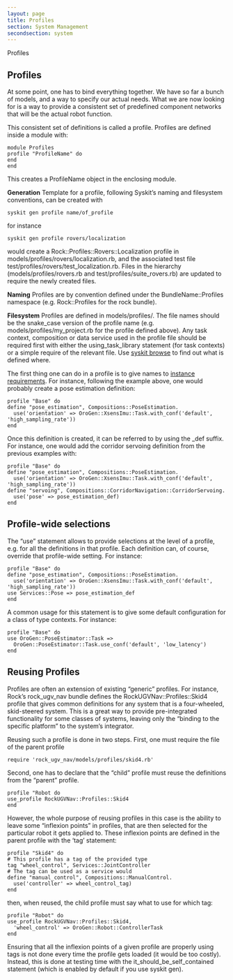 ```yaml
---
layout: page
title: Profiles
section: System Management
secondsection: system
---
```

<div class="content2">
<div class="content2-pagetitle">Profiles</div>
<div class="content2-container line-box">
<div class="content2-container-1col">



<h2 id="profiles">Profiles</h2>
<p>At some point, one has to bind everything together. We have so far a bunch of
models, and a way to specify our actual needs. What we are now looking for is a
way to provide a consistent set of predefined component networks that will be
the actual robot function.</p>

<p>This consistent set of definitions is called a profile. Profiles are defined
inside a module with:</p>

<pre><code class="language-ruby">module Profiles
profile "ProfileName" do
end
end
</code></pre>

<p>This creates a ProfileName object in the enclosing module.</p>

<div class="block">
<p><strong>Generation</strong> Template for a profile, following Syskit&rsquo;s naming and filesystem
conventions, can be created with</p>

<pre><code>syskit gen profile name/of_profile
</code></pre>

<p>for instance</p>

<pre><code>syskit gen profile rovers/localization
</code></pre>

<p>would create a Rock::Profiles::Rovers::Localization profile in
models/profiles/rovers/localization.rb, and the associated test file
test/profiles/rovers/test_localization.rb. Files in the hierarchy
(models/profiles/rovers.rb and test/profiles/suite_rovers.rb) are updated to
require the newly created files.</p>
</div>

<p><strong>Naming</strong> Profiles are by convention defined under the BundleName::Profiles
namespace (e.g. Rock::Profiles for the rock bundle). </p>

<p class="block"><strong>Filesystem</strong> Profiles are defined in models/profiles/. The file
names should be the snake_case version of the profile name (e.g.
models/profiles/my_project.rb for the profile defined above). Any task context,
composition or data service used in the profile file should be required first
with either the using_task_library statement (for task contexts) or a simple
require of the relevant file. Use <a href="general_concept.html#browsing">syskit browse</a>
to find out what is defined where.</p>

<p>The first thing one can do in a profile is to give names to <a href="subsystem_design.html">instance
requirements</a>. For instance, following the example above, one would probably
create a pose estimation definition:</p>

<pre><code class="language-ruby">profile "Base" do
define "pose_estimation", Compositions::PoseEstimation.
  use('orientation' =&gt; OroGen::XsensImu::Task.with_conf('default', 'high_sampling_rate'))
end
</code></pre>

<p>Once this definition is created, it can be referred to by using the _def suffix.
For instance, one would add the corridor servoing definition from the previous
examples with:</p>

<pre><code class="language-ruby">profile "Base" do
define "pose_estimation", Compositions::PoseEstimation.
  use('orientation' =&gt; OroGen::XsensImu::Task.with_conf('default', 'high_sampling_rate'))
define "servoing", Compositions::CorridorNavigation::CorridorServoing.
  use('pose' =&gt; pose_estimation_def)
end
</code></pre>

<h2 id="profile-wide-selections">Profile-wide selections</h2>
<p>The &ldquo;use&rdquo; statement allows to provide selections at the level of a profile, e.g.
for all the definitions in that profile. Each definition can, of course,
override that profile-wide setting. For instance:</p>

<pre><code class="language-ruby">profile "Base" do
define "pose_estimation", Compositions::PoseEstimation.
  use('orientation' =&gt; OroGen::XsensImu::Task.with_conf('default', 'high_sampling_rate'))
use Services::Pose =&gt; pose_estimation_def
end
</code></pre>

<p>A common usage for this statement is to give some default configuration for a
class of type contexts. For instance:</p>

<pre><code class="language-ruby">profile "Base" do
use OroGen::PoseEstimator::Task =&gt;
  OroGen::PoseEstimator::Task.use_conf('default', 'low_latency')
end
</code></pre>

<h2 id="reusing-profiles">Reusing Profiles</h2>
<p>Profiles are often an extension of existing &ldquo;generic&rdquo; profiles. For instance,
Rock&rsquo;s rock_ugv_nav bundle defines the RockUGVNav::Profiles::Skid4 profile that gives
common definitions for any system that is a four-wheeled, skid-steered system.
This is a great way to provide pre-integrated functionality for some classes of
systems, leaving only the &ldquo;binding to the specific platform&rdquo; to the system&rsquo;s
integrator.</p>

<p>Reusing such a profile is done in two steps. First, one must require the file of
the parent profile</p>

<pre><code>require 'rock_ugv_nav/models/profiles/skid4.rb'
</code></pre>

<p>Second, one has to declare that the &ldquo;child&rdquo; profile must reuse the definitions
from the &ldquo;parent&rdquo; profile.</p>

<pre><code class="language-ruby">profile "Robot do
use_profile RockUGVNav::Profiles::Skid4
end
</code></pre>

<p>However, the whole purpose of reusing profiles in this case is the ability to
leave some &ldquo;inflexion points&rdquo; in profiles, that are then selected for the
particular robot it gets applied to. These inflexion points are defined in the
parent profile with the &lsquo;tag&rsquo; statement:</p>

<pre><code>profile "Skid4" do
# This profile has a tag of the provided type
tag "wheel_control", Services::JointController
# The tag can be used as a service would
define "manual_control", Compositions::ManualControl.
  use('controller' =&gt; wheel_control_tag)
end
</code></pre>

<p>then, when reused, the child profile must say what to use for which tag:</p>

<pre><code>profile "Robot" do
use_profile RockUGVNav::Profiles::Skid4,
  'wheel_control' =&gt; OroGen::Robot::ControllerTask
end
</code></pre>

<p>Ensuring that all the inflexion points of a given profile are properly using
tags is not done every time the profile gets loaded (it would be too costly).
Instead, this is done at testing time with the it_should_be_self_contained
statement (which is enabled by default if you use syskit gen).</p>



</div>
</div>
</div>
